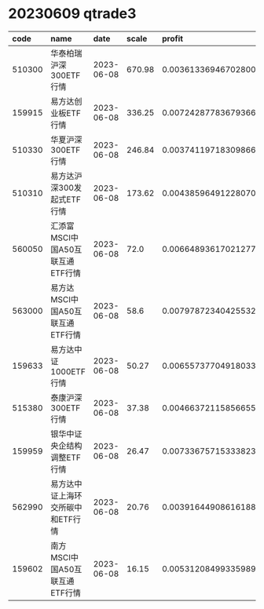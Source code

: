 
# 20230609 qtrade3
 | code | name | date | scale | profit | pattern | success_rate | success_cnt | fund_cnt | 
 | :----- | :----- | :----- | :----- | :----- | :----- | :----- | :----- | :----- | 
 | 510300 | 华泰柏瑞沪深300ETF行情 | 2023-06-08 | 670.98 | 0.003613369467028007 | 10001101** | 0.8571428571428571 | 12 | 14 | 
 | 159915 | 易方达创业板ETF行情 | 2023-06-08 | 336.25 | 0.007242877836793665 | 00001101** | 0.8333333333333334 | 10 | 12 | 
 | 510330 | 华夏沪深300ETF行情 | 2023-06-08 | 246.84 | 0.0037411971830986685 | 10001101** | 0.8461538461538461 | 11 | 13 | 
 | 510310 | 易方达沪深300发起式ETF行情 | 2023-06-08 | 173.62 | 0.004385964912280706 | 10001101** | 0.875 | 14 | 16 | 
 | 560050 | 汇添富MSCI中国A50互联互通ETF行情 | 2023-06-08 | 72.0 | 0.006648936170212772 | 10001***** | 0.9230769230769231 | 12 | 13 | 
 | 563000 | 易方达MSCI中国A50互联互通ETF行情 | 2023-06-08 | 58.6 | 0.007978723404255325 | 10001***** | 0.8666666666666667 | 13 | 15 | 
 | 159633 | 易方达中证1000ETF行情 | 2023-06-08 | 50.27 | 0.006557377049180333 | 01001***** | 0.9166666666666666 | 11 | 12 | 
 | 515380 | 泰康沪深300ETF行情 | 2023-06-08 | 37.38 | 0.004663721158566551 | 100011**** | 0.8333333333333334 | 10 | 12 | 
 | 159959 | 银华中证央企结构调整ETF行情 | 2023-06-08 | 26.47 | 0.007336757153338231 | 100011**** | 0.8571428571428571 | 12 | 14 | 
 | 562990 | 易方达中证上海环交所碳中和ETF行情 | 2023-06-08 | 20.76 | 0.003916449086161883 | 10001***** | 0.8333333333333334 | 10 | 12 | 
 | 159602 | 南方MSCI中国A50互联互通ETF行情 | 2023-06-08 | 16.15 | 0.005312084993359899 | 10001***** | 0.9333333333333333 | 14 | 15 | 
